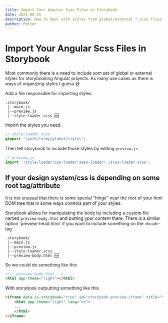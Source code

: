 ```yaml
---
title: Import Your Angular Scss Files in Storybook 
date: 2021-08-25
description: How to deal with styles from global/external *.scss files when working with storybook
author: Petter
---
```

# Import Your Angular Scss Files in Storybook

Most commonly there is a need to include som set of global or external styles for storybooking Angular projects. As many use cases as there is ways of organizing styles I guess 😅

Add a file responsible for importing styles. 
```
.storybook/
 |--main.js
 |--preview.js
 |--style-loader.scss 🆕
```
Import the styles you need. 
```scss
// style-loader.scss
@import "/path/to/my/global/styles";
```

Then tell storybook to include those styles by editing `preview.js`
```javascript
// preview.js
import '!style-loader!css-loader!sass-loader!./scss-loader.scss';
```

## If your design system/css is depending on some root tag/attribute
It is not unusual that there is some special "hinge" near the root of your html DOM tree that in some ways controls part of your styles. 

Storybook allows for manipulating the body by including a custom file named `preview-body.html` and putting ypur content there. There is a similar option 'preview-head.html' if you want to include something on the `<head>`-tag

```
.storybook/
 |--main.js
 |--preview.js
 |--style-loader.scss
 |--preview-body.html 🆕
```

So we could do something like this
```html
<!-- preview-body.html -->
<html app-theme="light"></html>
```

With storybook outputting something like this
```html
<iframe data-is-storybook="true" id="storybook-preview-iframe" title="storybook-preview-iframe" src="iframe.html?id=*&amp;viewMode=story" allowfullscreen="" class="css-crh05v" data-dashlane-rid="a0c96268093f1442" data-form-type="" data-is-loaded="true" data-dashlane-frameid="25769803777">
    <html app-theme="light" lang="en">
    ...
    </html>
</iframe>
```
